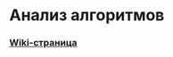 # Анализ алгоритмов

### [Wiki-страница](https://gitlab.com/SGCube/Analysis-of-Algorithms/wikis/home)
